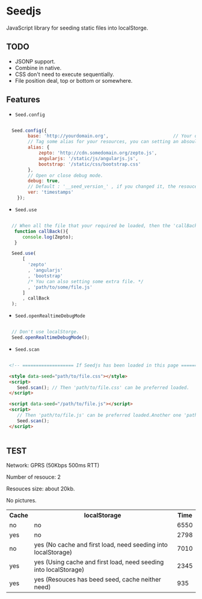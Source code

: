 # Seedjs

JavaScript library for seeding static files into localStorge.

## TODO
- JSONP support.
- Combine in native.
- CSS don't need to execute sequentially.
- File position deal, top or bottom or somewhere.

## Features

- `Seed.config`

```js

  Seed.config({
        base: 'http://yourdomain.org',                        // Your domain
        // Tag some alias for your resources, you can setting an absoultly path into it.
        alias: {                                              
            zepto: 'http://cdn.somedomain.org/zepto.js',
            angularjs: '/static/js/angularjs.js',
            bootstrap: '/static/css/bootstrap.css'
        },
        // Open or close debug mode.
        debug: true,
        // Default : '__seed_version_' , if you changed it, the resouces in localStorge will be updated.
        ver: 'timestamps'
    });


```

- `Seed.use`

```js

  // When all the file that your required be loaded, then the 'callBack' function can be used.
   function callBack(){
      console.log(Zepto);
   }

  Seed.use(
      [
        'zepto'
        , 'angularjs'
        , 'bootstrap'
        /* You can also setting some extra file. */
        , 'path/to/some/file.js' 
      ]
      , callBack
  );

```

- `Seed.openRealtimeDebugMode`

```js

  // Don't use localStorge.
  Seed.openRealtimeDebugMode();


```

- `Seed.scan`

```html

 <!-- =================== If Seedjs has been loaded in this page =================== -->

 <style data-seed="path/to/file.css"></style>
 <script>
    Seed.scan(); // Then 'path/to/file.css' can be preferred loaded.
 </script>

 <script data-seed="/path/to/file.js"></script>
 <script>
    // Then 'path/to/file.js' can be preferred loaded.Another one 'path/to/file.css' will not be used twice.
    Seed.scan(); 
 </script>
 

```

## TEST

Network: GPRS (50Kbps 500ms RTT)

Number of resouce: 2

Resouces size: about 20kb.

No pictures.

<table>
  <tr>
    <th> Cache </th>
    <th> localStorage </th>
    <th> Time </th>
  </tr>
  <tr>
    <td> no </td>
    <td> no </td>
    <td> 6550 </td>
  </tr>
  <tr>
    <td> yes </td>
    <td> no </td>
    <td> 2798 </td>
  </tr>
  <tr>
    <td> no </td>
    <td> yes (No cache and first load, need seeding into localStorage) </td>
    <td> 7010 </td>
  </tr>
  <tr>
    <td> yes </td>
    <td> yes (Using cache and first load, need seeding into localStorage) </td>
    <td> 2345 </td>
  </tr>
  <tr>
    <td> yes </td>
    <td> yes (Resouces has beed seed, cache neither need)</td>
    <td> 935 </td>
  </tr>
</table>




